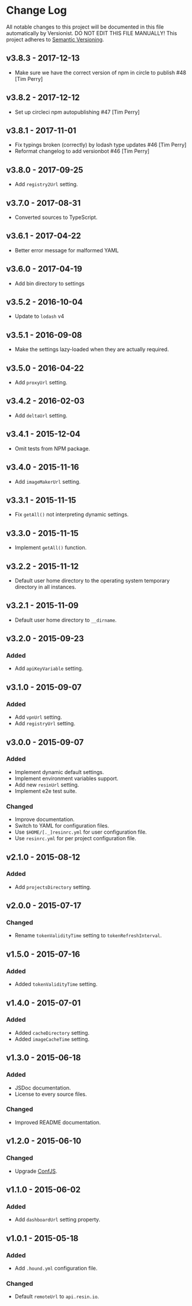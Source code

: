 # Change Log

All notable changes to this project will be documented in this file
automatically by Versionist. DO NOT EDIT THIS FILE MANUALLY!
This project adheres to [Semantic Versioning](http://semver.org/).

## v3.8.3 - 2017-12-13

* Make sure we have the correct version of npm in circle to publish #48 [Tim Perry]

## v3.8.2 - 2017-12-12

* Set up circleci npm autopublishing #47 [Tim Perry]

## v3.8.1 - 2017-11-01

* Fix typings broken (correctly) by lodash type updates #46 [Tim Perry]
* Reformat changelog to add versionbot #46 [Tim Perry]

## v3.8.0 - 2017-09-25

- Add `registry2Url` setting.

## v3.7.0 - 2017-08-31

- Converted sources to TypeScript.

## v3.6.1 - 2017-04-22

- Better error message for malformed YAML


## v3.6.0 - 2017-04-19

- Add bin directory to settings

## v3.5.2 - 2016-10-04

- Update to `lodash` v4

## v3.5.1 - 2016-09-08

- Make the settings lazy-loaded when they are actually required.

## v3.5.0 - 2016-04-22

- Add `proxyUrl` setting.

## v3.4.2 - 2016-02-03

- Add `deltaUrl` setting.

## v3.4.1 - 2015-12-04

- Omit tests from NPM package.

## v3.4.0 - 2015-11-16

- Add `imageMakerUrl` setting.

## v3.3.1 - 2015-11-15

- Fix `getAll()` not interpreting dynamic settings.

## v3.3.0 - 2015-11-15

- Implement `getAll()` function.

## v3.2.2 - 2015-11-12

- Default user home directory to the operating system temporary directory in all instances.

## v3.2.1 - 2015-11-09

- Default user home directory to `__dirname`.

## v3.2.0 - 2015-09-23

### Added

- Add `apiKeyVariable` setting.

## v3.1.0 - 2015-09-07

### Added

- Add `vpnUrl` setting.
- Add `registryUrl` setting.

## v3.0.0 - 2015-09-07

### Added

- Implement dynamic default settings.
- Implement environment variables support.
- Add new `resinUrl` setting.
- Implement e2e test suite.

### Changed

- Improve documentation.
- Switch to YAML for configuration files.
- Use `$HOME/[._]resinrc.yml` for user configuration file.
- Use `resinrc.yml` for per project configuration file.

## v2.1.0 - 2015-08-12

### Added

- Add `projectsDirectory` setting.

## v2.0.0 - 2015-07-17

### Changed

- Rename `tokenValidityTime` setting to `tokenRefreshInterval`.

## v1.5.0 - 2015-07-16

### Added

- Added `tokenValidityTime` setting.

## v1.4.0 - 2015-07-01

### Added

- Added `cacheDirectory` setting.
- Added `imageCacheTime` setting.

## v1.3.0 - 2015-06-18

### Added

- JSDoc documentation.
- License to every source files.

### Changed

- Improved README documentation.

## v1.2.0 - 2015-06-10

### Changed

- Upgrade [ConfJS](https://github.com/resin-io/conf.js).

## v1.1.0 - 2015-06-02

### Added

- Add `dashboardUrl` setting property.

## v1.0.1 - 2015-05-18

### Added

- Add `.hound.yml` configuration file.

### Changed

- Default `remoteUrl` to `api.resin.io`.
